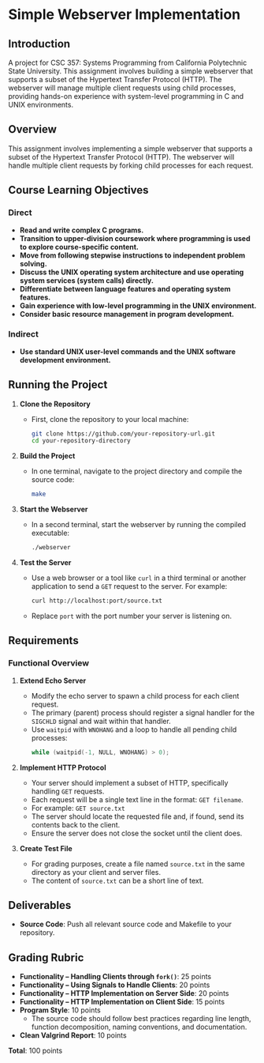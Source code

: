 # Simple Webserver Implementation

## Introduction

A project for CSC 357: Systems Programming from California Polytechnic State University. This assignment involves building a simple webserver that supports a subset of the Hypertext Transfer Protocol (HTTP). The webserver will manage multiple client requests using child processes, providing hands-on experience with system-level programming in C and UNIX environments.

## Overview

This assignment involves implementing a simple webserver that supports a subset of the Hypertext Transfer Protocol (HTTP). The webserver will handle multiple client requests by forking child processes for each request.

## Course Learning Objectives

### Direct
- **Read and write complex C programs.**
- **Transition to upper-division coursework where programming is used to explore course-specific content.**
- **Move from following stepwise instructions to independent problem solving.**
- **Discuss the UNIX operating system architecture and use operating system services (system calls) directly.**
- **Differentiate between language features and operating system features.**
- **Gain experience with low-level programming in the UNIX environment.**
- **Consider basic resource management in program development.**

### Indirect
- **Use standard UNIX user-level commands and the UNIX software development environment.**

## Running the Project

1. **Clone the Repository**
   - First, clone the repository to your local machine:
     ```bash
     git clone https://github.com/your-repository-url.git
     cd your-repository-directory
     ```

2. **Build the Project**
   - In one terminal, navigate to the project directory and compile the source code:
     ```bash
     make
     ```

3. **Start the Webserver**
   - In a second terminal, start the webserver by running the compiled executable:
     ```bash
     ./webserver
     ```

4. **Test the Server**
   - Use a web browser or a tool like `curl` in a third terminal or another application to send a `GET` request to the server. For example:
     ```bash
     curl http://localhost:port/source.txt
     ```
   - Replace `port` with the port number your server is listening on.

## Requirements

### Functional Overview

1. **Extend Echo Server**
   - Modify the echo server to spawn a child process for each client request.
   - The primary (parent) process should register a signal handler for the `SIGCHLD` signal and wait within that handler. 
   - Use `waitpid` with `WNOHANG` and a loop to handle all pending child processes:
     ```c
     while (waitpid(-1, NULL, WNOHANG) > 0);
     ```

2. **Implement HTTP Protocol**
   - Your server should implement a subset of HTTP, specifically handling `GET` requests.
   - Each request will be a single text line in the format: `GET filename`.
   - For example: `GET source.txt`
   - The server should locate the requested file and, if found, send its contents back to the client.
   - Ensure the server does not close the socket until the client does.

3. **Create Test File**
   - For grading purposes, create a file named `source.txt` in the same directory as your client and server files. 
   - The content of `source.txt` can be a short line of text.

## Deliverables

- **Source Code**: Push all relevant source code and Makefile to your repository.

## Grading Rubric

- **Functionality – Handling Clients through `fork()`**: 25 points
- **Functionality – Using Signals to Handle Clients**: 20 points
- **Functionality – HTTP Implementation on Server Side**: 20 points
- **Functionality – HTTP Implementation on Client Side**: 15 points
- **Program Style**: 10 points
  - The source code should follow best practices regarding line length, function decomposition, naming conventions, and documentation.
- **Clean Valgrind Report**: 10 points

**Total**: 100 points
